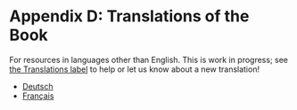 # Appendix D: Translations of the Book

For resources in languages other than English. This is work in progress; see
[the Translations label][label] to help or let us know about a new translation!

[label]: https://github.com/redox-os/orbtk-book/issues?q=is%3Aopen+is%3Aissue+label%3ATranslations

- [Deutsch](https://github.com/redox-os/orbtk)
- [Français](https://github.com/redox-os/orbtk)

<!---
- [Deutsch](https://github.com/redox-os/orbtk/book-de)
- [Français](https://github.com/redox-os/orbtk/book-fr)
-->
